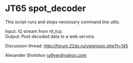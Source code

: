 # JT65 spot_decoder

This script runs and stops necessary command line utils. 

Input:  IQ stream from rtl_tcp.  
Output: Post decoded  data to a web service.  

Discussion thread: http://forum.22dx.ru/viewtopic.php?t=145

Alexander Sholohov <ra9yer@yahoo.com>
